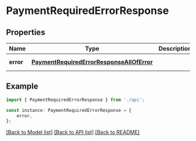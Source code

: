 # PaymentRequiredErrorResponse


## Properties

Name | Type | Description | Notes
------------ | ------------- | ------------- | -------------
**error** | [**PaymentRequiredErrorResponseAllOfError**](PaymentRequiredErrorResponseAllOfError.md) |  | [default to undefined]

## Example

```typescript
import { PaymentRequiredErrorResponse } from './api';

const instance: PaymentRequiredErrorResponse = {
    error,
};
```

[[Back to Model list]](../README.md#documentation-for-models) [[Back to API list]](../README.md#documentation-for-api-endpoints) [[Back to README]](../README.md)
